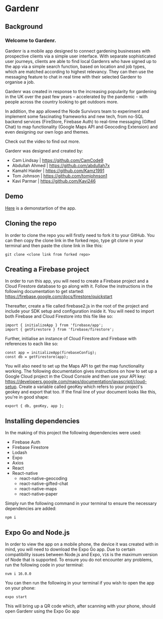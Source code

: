 # Gardenr

## Background

### Welcome to Gardenr.

Gardenr is a mobile app designed to connect gardening businesses with prospective clients via a simple user interface. With separate sophisticated user journeys, clients are able to find local Gardenrs who have signed up to the app via a simple search function, based on location and job types, which are matched according to highest relevancy. They can then use the messaging feature to chat in real time with their selected Gardenr to organise a job.

Gardenr was created in response to the increasing popularity for gardening in the UK over the past few years – accelerated by the pandemic - with people across the country looking to get outdoors more.

In addition, the app allowed the Node Survivors team to experiment and implement some fascinating frameworks and new tech, from no-SQL backend services (FireStore, Firebase Auth) to real-time messaging (Gifted Chat) to map functionality (Google Maps API and Geocoding Extension) and even designing our own logo and themes.

Check out the video to find out more.

Gardenr was designed and created by:

- Cam Lindsay | https://github.com/CamCode9
- Abdullah Ahmed | https://github.com/abdullah7x
- Kamahl Haider | https://github.com/Kamz1991
- Tom Johnson | https://github.com/tomjohnson1
- Kavi Parmar | https://github.com/Kavi246

## Demo

[Here](https://northcoders.com/projects/may-2022/gardenr) is a demonstartion of the app.

## Cloning the repo

In order to clone the repo you will firstly need to fork it to your GitHub. You can then copy the clone link in the forked repo, type git clone in your terminal and then paste the clone link in like this:

```
git clone <clone link from forked repo>
```

## Creating a Firebase project

In order to run this app, you will need to create a Firebase project and a Cloud Firestore database to go along with it. Follow the instructions in the following documentation to get started: https://firebase.google.com/docs/firestore/quickstart

Thereafter, create a file called firebase2.js in the root of the project and include your SDK setup and configuration inside it. You will need to import both Firebase and Cloud Firestore into this file like so:

```
import { initializeApp } from 'firebase/app';
import { getFirestore } from 'firebase/firestore';
```

Further, initialise an instance of Cloud Firestore and Firebase with references to each like so:

```
const app = initializeApp(firebaseConfig);
const db = getFirestore(app);
```

You will also need to set up the Maps API to get the map functionality working. The following documentation gives instructions on how to set up a Google Cloud project in the Cloud Console and then use your API key: https://developers.google.com/maps/documentation/javascript/cloud-setup. Create a variable called geoKey which refers to your project's geokey and export that too. If the final line of your document looks like this, you're in good shape:

```
export { db, geoKey, app };
```

## Installing dependencies

In the making of this project the following dependencies were used:

- Firebase Auth
- Firebase Firestore
- Lodash
- Expo
- Axios
- React
- React-native
  - react-native-geocoding
  - react-native-gifted-chat
  - react-native-maps
  - react-native-paper

Simply run the following command in your terminal to ensure the necessary dependencies are added:

```
npm i
```

## Expo Go and Node.js

In order to view the app on a mobile phone, the device it was created with in mind, you will need to download the Expo Go app. Due to certain compatibility issues between Node.js and Expo, `V16` is the maximum version of Node that is supported. To ensure you do not encounter any problems, run the following code in your terminal:

```
nvm i 16.0.0
```

You can then run the following in your terminal if you wish to open the app on your phone:

```
expo start
```

This will bring up a QR code which, after scanning with your phone, should open Gardenr using the Expo Go app
